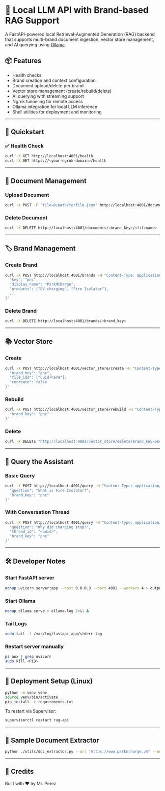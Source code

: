 # 🧠 Local LLM API with Brand-based RAG Support

A FastAPI-powered local Retrieval-Augmented Generation (RAG) backend that supports multi-brand document ingestion, vector store management, and AI querying using [Ollama](https://ollama.com/).

## 📦 Features

- Health checks
- Brand creation and context configuration
- Document upload/delete per brand
- Vector store management (create/rebuild/delete)
- AI querying with streaming support
- Ngrok tunneling for remote access
- Ollama integration for local LLM inference
- Shell utilities for deployment and monitoring

---

## 🚀 Quickstart

### ✅ Health Check

```bash
curl -X GET http://localhost:4001/health
curl -X GET https://<your-ngrok-domain>/health
```

---

## 🧾 Document Management

### Upload Document

```bash
curl -X POST -F "file=@/path/to/file.json" http://localhost:4001/documents/upload/<brand_key>
```

### Delete Document

```bash
curl -X DELETE http://localhost:4001/documents/<brand_key>/<filename>
```

---

## 🏷️ Brand Management

### Create Brand

```bash
curl -X POST http://localhost:4001/brands -H "Content-Type: application/json" -d '{
  "key": "pnc",
  "display_name": "ParkNCharge",
  "products": ["EV charging", "Fire Isolator"],
  ...
}'
```

### Delete Brand

```bash
curl -X DELETE http://localhost:4001/brands/<brand_key>
```

---

## 📚 Vector Store

### Create

```bash
curl -X POST http://localhost:4001/vector_store/create -H "Content-Type: application/json" -d '{
  "brand_key": "pnc",
  "file_ids": ["uuid-here"],
  "recreate": false
}'
```

### Rebuild

```bash
curl -X POST http://localhost:4001/vector_store/rebuild -H "Content-Type: application/json" -d '{
  "brand_key": "pnc"
}'
```

### Delete

```bash
curl -X DELETE "http://localhost:4001/vector_store/delete?brand_key=pnc"
```

---

## 💬 Query the Assistant

### Basic Query

```bash
curl -X POST http://localhost:4001/query -H "Content-Type: application/json" -d '{
  "question": "What is Fire Isolator?",
  "brand_key": "pnc"
}'
```

### With Conversation Thread

```bash
curl -X POST http://localhost:4001/query -H "Content-Type: application/json" -d '{
  "question": "Why did charging stop?",
  "thread_id": "<uuid>",
  "brand_key": "pnc"
}'
```

---

## 🛠️ Developer Notes

### Start FastAPI server

```bash
nohup uvicorn server:app --host 0.0.0.0 --port 4001 --workers 4 > output.log 2>&1 &
```

### Start Ollama

```bash
nohup ollama serve > ollama.log 2>&1 &
```

### Tail Logs

```bash
sudo tail -f /var/log/fastapi_app/stderr.log
```

### Restart server manually

```bash
ps aux | grep uvicorn
sudo kill <PID>
```

---

## 🧰 Deployment Setup (Linux)

```bash
python -m venv venv
source venv/bin/activate
pip install -r requirements.txt
```

To restart via Supervisor:

```bash
supervisorctl restart rag-api
```

---

## 📄 Sample Document Extractor

```bash
python ./utils/doc_extractor.py --url "https://www.parkncharge.ph" --output ./sample_docs/doc11.json
```

---

## 📎 Credits

Built with ❤️ by Mr. Perez

